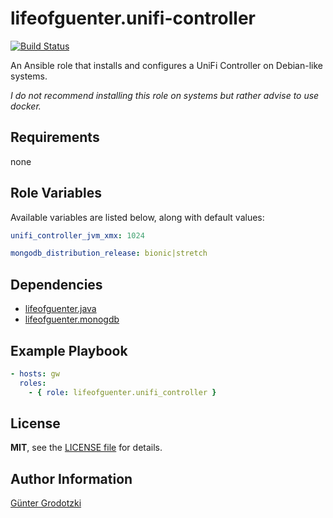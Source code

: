 # lifeofguenter.unifi-controller

[![Build Status](https://travis-ci.com/lifeofguenter/ansible-role-unifi-controller.svg?branch=main)](https://travis-ci.com/lifeofguenter/ansible-role-unifi-controller)

An Ansible role that installs and configures a UniFi Controller on
Debian-like systems.

_I do not recommend installing this role on systems but rather advise to use docker._

## Requirements

none

## Role Variables

Available variables are listed below, along with default values:

```yaml
unifi_controller_jvm_xmx: 1024

mongodb_distribution_release: bionic|stretch
```

## Dependencies

- [lifeofguenter.java](https://galaxy.ansible.com/lifeofguenter/java)
- [lifeofguenter.monogdb](https://galaxy.ansible.com/lifeofguenter/mongodb)

## Example Playbook

```yaml
- hosts: gw
  roles:
    - { role: lifeofguenter.unifi_controller }
```
## License

**MIT**, see the [LICENSE file](LICENSE) for details.

## Author Information

[Günter Grodotzki](https://www.lifeofguenter.de)
